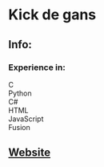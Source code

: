 # Kick de gans

## Info:
### Experience in:
C <br>
Python <br>
C# <br>
HTML <br>
JavaScript <br>
Fusion <br>


## [Website](https://www.kickdegans.nl/?ref=projects)
